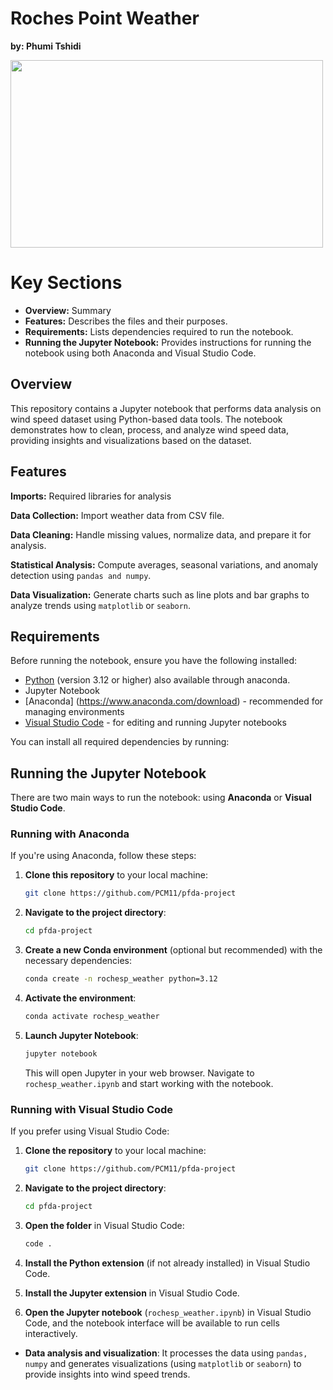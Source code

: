 # Roches Point Weather
**by: Phumi Tshidi**

<img src="https://i.pinimg.com/736x/06/58/37/0658377a91a1d68a9bb3cc2572175a7b--wind-sculptures-canopies.jpg" width="500" height="300">

# Key Sections

- **Overview:** Summary
- **Features:** Describes the files and their purposes.
- **Requirements:** Lists dependencies required to run the notebook.
- **Running the Jupyter Notebook:** Provides instructions for running the notebook using both Anaconda and Visual Studio Code.

## Overview

This repository contains a Jupyter notebook that performs data analysis on wind speed dataset using Python-based data tools. The notebook demonstrates how to clean, process, and analyze wind speed data, providing insights and visualizations based on the dataset.

## Features

**Imports:** Required libraries for analysis

**Data Collection:** Import weather data from CSV file.

**Data Cleaning:** Handle missing values, normalize data, and prepare it for analysis.

**Statistical Analysis:** Compute averages, seasonal variations, and anomaly detection using `pandas and numpy`.

**Data Visualization:** Generate charts such as line plots and bar graphs to analyze trends using `matplotlib` or `seaborn`.

## Requirements

Before running the notebook, ensure you have the following installed:
- [Python](https://www.python.org/downloads/) (version 3.12 or higher) also available through anaconda.
- Jupyter Notebook
- [Anaconda] (https://www.anaconda.com/download) - recommended for managing environments
- [Visual Studio Code](https://code.visualstudio.com/) - for editing and running Jupyter notebooks

You can install all required dependencies by running:


## Running the Jupyter Notebook

There are two main ways to run the notebook: using **Anaconda** or **Visual Studio Code**.

### Running with Anaconda

If you're using Anaconda, follow these steps:

1. **Clone this repository** to your local machine:

    ```bash
    git clone https://github.com/PCM11/pfda-project
    ```

2. **Navigate to the project directory**:

    ```bash
    cd pfda-project
    ```

3. **Create a new Conda environment** (optional but recommended) with the necessary dependencies:

    ```bash
    conda create -n rochesp_weather python=3.12
    ```

4. **Activate the environment**:

    ```bash
    conda activate rochesp_weather
    ```

5. **Launch Jupyter Notebook**:

    ```bash
    jupyter notebook
    ```

    This will open Jupyter in your web browser. Navigate to `rochesp_weather.ipynb` and start working with the notebook.

###  Running with Visual Studio Code

If you prefer using Visual Studio Code:

1. **Clone the repository** to your local machine:

    ```bash
    git clone https://github.com/PCM11/pfda-project
    ```

2. **Navigate to the project directory**:

    ```bash
    cd pfda-project
    ```

3. **Open the folder** in Visual Studio Code:

    ```bash
    code .
    ```

4. **Install the Python extension** (if not already installed) in Visual Studio Code.

5. **Install the Jupyter extension** in Visual Studio Code.

6. **Open the Jupyter notebook** (`rochesp_weather.ipynb`) in Visual Studio Code, and the notebook interface will be available to run cells interactively.

- **Data analysis and visualization**: It processes the data using `pandas, numpy` and generates visualizations (using `matplotlib` or `seaborn`) to provide insights into wind speed trends.
